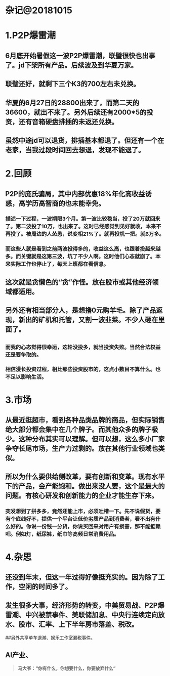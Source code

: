 # 杂记@20181015


# 1.P2P爆雷潮
## 6月底开始暑假这一波P2P爆雷潮，联璧很快也出事了。jd下架所有产品。后续波及到华夏万家。
## 联璧还好，就剩下三个K3的700左右未兑换。
## 华夏的6月27日的28800出来了，而第二天的36600，就出不来了。另外后续还有2000*5的投资，还有音箱硬盘排插的未返还兑换。
## 虽然中途jd可以退货，排插基本都退了。但还有一个在老家，当我过段时间回去想退，发现不能退了。

# 2.回顾
## P2P的庞氏骗局，其中内部优惠18%年化高收益诱惑，高学历高智商的也未能幸免。
### 描述一下过程，一波期限3个月。第一波比较稳当，投了20万就回来了。第二波投了10万，也出来了。这时已经感觉到见好就收，本来不再投了。被周边的人怂恿，说变相21%了。就再投机一把。就6万多。
### 而这些人就是看到之前两波投得多的，收益这么高，也跟着投越来越多。而关键就是这第三波，坑了不少人啊。这时他们心态就崩了。本来实际工作也停止了，每天上班都在看信息。
## 这次就是贪懒色的“贪”作怪。放在股市或其他经济领域都适用。
## 另外还有相当部分人，是想撸0元购羊毛。除了产品返现，新出的矿机和托管，又割一波韭菜。不少人砸在里面了。
## 
### 而我的心态觉得很幸运，这轮没投多，就当投资失败。当然合法权益还是要争取的。
### 相信漫长投资过程，相比那些投资股市的，这点小数目不算什么。也不足以影响生活。
# 3.市场
## 从最近逛超市，看到各种品类品牌的商品，但实际销售绝大部分都会集中在几个牌子。而其他众多的牌子极少。这种分布其实可以理解。但可以想，这么多小厂家争夺长尾市场，生产力过剩的。放在其他行业领域也类似。
## 所以为什么要供给侧改革，要有创新和变革。现有水平下的产品，会产能饱和。做出来没人要，这个是最大的问题。有核心研发和创新能力的企业才能生存下来。
### 突发想到了拼多多，竟然还能上市，必须吐槽一下。先不说假货，要有个底线好不，提供一个平台让低价劣质产品到消费者，看不出有什么好的。你说一份钱一分货，你说买回来对用户有损害，那不能抵赖吧。例如灯，纸尿裤，纸巾等高频日常消费用品。

# 4.杂思
## 还没到年末，但这一年过得好像挺充实的。因为除了工作，空闲的时间多了。
## 发生很多大事，经济形势的转变，中美贸易战、P2P爆雷潮、中兴被禁事件、美联储加息、中央行连续定向放水、股市、汇率、上下半年房市落差、税改。
##另外共享单车退潮、娱乐工作室漏税事件。
## AI产业、



> **马大爷：“你有什么，你想要什么，你要放弃什么”**

